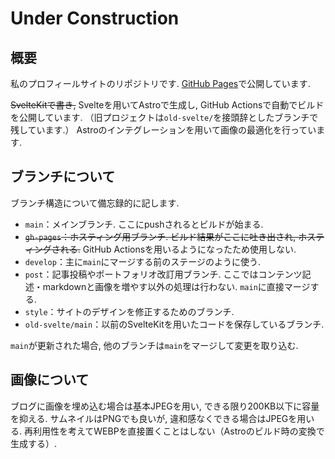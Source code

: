 # Under Construction

## 概要

私のプロフィールサイトのリポジトリです.
[GitHub Pages](https://littleikawa.github.io/under-construction/)で公開しています.

~~SvelteKitで書き,~~ Svelteを用いてAstroで生成し, GitHub Actionsで自動でビルドを公開しています.
（旧プロジェクトは`old-svelte/`を接頭辞としたブランチで残しています.）
Astroのインテグレーションを用いて画像の最適化を行っています.

## ブランチについて

ブランチ構造について備忘録的に記します.

- `main`：メインブランチ. ここにpushされるとビルドが始まる.
- ~~`gh-pages`：ホスティング用ブランチ. ビルド結果がここに吐き出され, ホスティングされる.~~ GitHub Actionsを用いるようになったため使用しない.
- `develop`：主に`main`にマージする前のステージのように使う.
- `post`：記事投稿やポートフォリオ改訂用ブランチ. ここではコンテンツ記述・markdownと画像を増やす以外の処理は行わない. `main`に直接マージする.
- `style`：サイトのデザインを修正するためのブランチ.
- `old-svelte/main`：以前のSvelteKitを用いたコードを保存しているブランチ.

`main`が更新された場合, 他のブランチは`main`をマージして変更を取り込む.

## 画像について

ブログに画像を埋め込む場合は基本JPEGを用い, できる限り200KB以下に容量を抑える.
サムネイルはPNGでも良いが, 違和感なくできる場合はJPEGを用いる.
再利用性を考えてWEBPを直接置くことはしない（Astroのビルド時の変換で生成する）.

